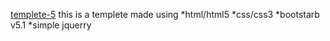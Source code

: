 [templete-5](https://rehabmahmoud20.github.io/templete-5/)
this is a templete made using
*html/html5
*css/css3
*bootstarb v5.1
*simple jquerry

